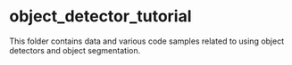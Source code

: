 # object_detector_tutorial
This folder contains data and various code samples related to using object detectors and object segmentation.
